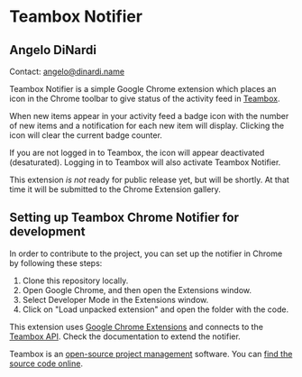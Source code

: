 Teambox Notifier
================

Angelo DiNardi
--------------

Contact: <angelo@dinardi.name>

Teambox Notifier is a simple Google Chrome extension which places an icon in the Chrome toolbar to give status of the activity feed in [Teambox](http://teambox.com).

When new items appear in your activity feed a badge icon with the number of new items and a notification for each new item will display. Clicking the icon will clear the current badge counter.

If you are not logged in to Teambox, the icon will appear deactivated (desaturated). Logging in to Teambox will also activate Teambox Notifier.

This extension *is not* ready for public release yet, but will be shortly. At that time it will be submitted to the Chrome Extension gallery.

Setting up Teambox Chrome Notifier for development
--------------------------------------------------

In order to contribute to the project, you can set up the notifier in
Chrome by following these steps:

1. Clone this repository locally.
2. Open Google Chrome, and then open the Extensions window.
3. Select Developer Mode in the Extensions window.
4. Click on "Load unpacked extension" and open the folder with the code.

This extension uses [Google Chrome Extensions](http://code.google.com/chrome/extensions/index.html) and connects to the [Teambox API](http://teambox.com/api). Check the documentation to extend the notifier.

Teambox is an [open-source project management](http://teambox.com) software. You can [find the source code online](http://github.com/teambox/teambox).
